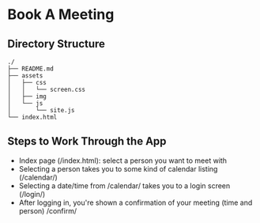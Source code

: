 # Book A Meeting

## Directory Structure

    ./
    ├── README.md
    ├── assets
    │   ├── css
    │   │   └── screen.css
    │   ├── img
    │   └── js
    │       └── site.js
    └── index.html

## Steps to Work Through the App

* Index page (/index.html): select a person you want to meet with
* Selecting a person takes you to some kind of calendar listing (/calendar/)
* Selecting a date/time from /calendar/ takes you to a login screen (/login/)
* After logging in, you're shown a confirmation of your meeting (time and person) /confirm/
